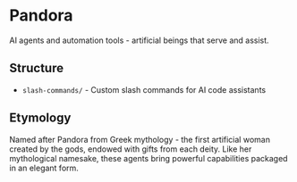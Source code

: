 # Pandora

AI agents and automation tools - artificial beings that serve and assist.

## Structure

- `slash-commands/` - Custom slash commands for AI code assistants

## Etymology

Named after Pandora from Greek mythology - the first artificial woman created by the gods, endowed with gifts from
each deity. Like her mythological namesake, these agents bring powerful capabilities packaged in an elegant form.
